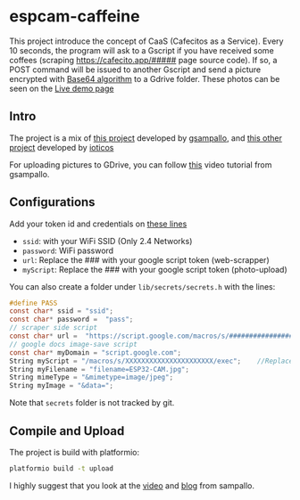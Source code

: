 # espcam-caffeine

This project introduce the concept of CaaS (Cafecitos as a Service). Every 10 seconds, the program will ask to a Gscript if you have received some coffees (scraping https://cafecito.app/##### page source code). If so, a POST command will be issued to another Gscript and send a picture encrypted with [Base64 algorithm](https://en.wikipedia.org/wiki/Base64) to a Gdrive folder. These photos can be seen on the [Live demo page](https://sites.google.com/view/latte-photo-maker/inicio)

## Intro
The project is a mix of [this project](https://github.com/gsampallo/esp32cam-gdrive) developed by [gsampallo](https://github.com/gsampallo), and [this other project](https://github.com/ioticos/esp32_esp8266_get_request) developed by [ioticos](https://github.com/ioticos)

For uploading pictures to GDrive, you can follow [this](https://www.youtube.com/watch?v=XqT1rLHl3DE&t) video tutorial from gsampallo.

## Configurations
Add your token id and credentials on [these lines](https://github.com/MartinNievas/espcam-caffeine/blob/main/src/main.cpp#L13-L20)
- `ssid`: with your WiFi SSID (Only 2.4 Networks) 
- `password`: WiFi password
- `url`: Replace the ### with your google script token (web-scrapper)
- `myScript`: Replace the ### with your google script token (photo-upload)

You can also create a folder under `lib/secrets/secrets.h` with the lines:
```c
#define PASS
const char* ssid = "ssid";
const char* password =  "pass";
// scraper side script
const char* url =  "https://script.google.com/macros/s/########################/exec"    //Replace with your own url
// google docs image-save script
const char* myDomain = "script.google.com";
String myScript = "/macros/s/XXXXXXXXXXXXXXXXXXXXXX/exec";    //Replace with your own url
String myFilename = "filename=ESP32-CAM.jpg";
String mimeType = "&mimetype=image/jpeg";
String myImage = "&data=";
```
Note that `secrets` folder is not tracked by git.

## Compile and Upload
The project is build with platformio:
```bash
platformio build -t upload
```
I highly suggest that you look at the [video](https://www.youtube.com/watch?v=XqT1rLHl3DE) and [blog](https://www.gsampallo.com/2019/10/13/esp32-cam-subir-fotos-a-google-drive/) from sampallo.

